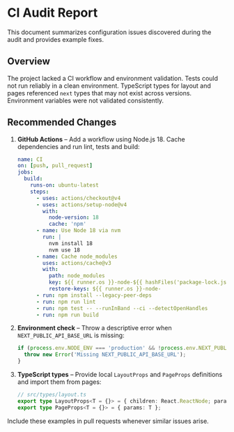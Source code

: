 # CI Audit Report

This document summarizes configuration issues discovered during the audit and provides example fixes.

## Overview

The project lacked a CI workflow and environment validation. Tests could not run reliably in a clean environment. TypeScript types for layout and pages referenced `next` types that may not exist across versions. Environment variables were not validated consistently.

## Recommended Changes

1. **GitHub Actions** – Add a workflow using Node.js 18. Cache dependencies and run lint, tests and build:
   ```yaml
   name: CI
   on: [push, pull_request]
   jobs:
     build:
       runs-on: ubuntu-latest
       steps:
         - uses: actions/checkout@v4
         - uses: actions/setup-node@v4
           with:
             node-version: 18
             cache: 'npm'
         - name: Use Node 18 via nvm
           run: |
             nvm install 18
             nvm use 18
         - name: Cache node_modules
           uses: actions/cache@v3
           with:
             path: node_modules
             key: ${{ runner.os }}-node-${{ hashFiles('package-lock.json') }}
             restore-keys: ${{ runner.os }}-node-
         - run: npm install --legacy-peer-deps
         - run: npm run lint
         - run: npm test -- --runInBand --ci --detectOpenHandles
         - run: npm run build
   ```

2. **Environment check** – Throw a descriptive error when `NEXT_PUBLIC_API_BASE_URL` is missing:
   ```js
   if (process.env.NODE_ENV === 'production' && !process.env.NEXT_PUBLIC_API_BASE_URL) {
     throw new Error('Missing NEXT_PUBLIC_API_BASE_URL');
   }
   ```

3. **TypeScript types** – Provide local `LayoutProps` and `PageProps` definitions and import them from pages:
   ```ts
   // src/types/layout.ts
   export type LayoutProps<T = {}> = { children: React.ReactNode; params: T };
   export type PageProps<T = {}> = { params: T };
   ```

Include these examples in pull requests whenever similar issues arise.
